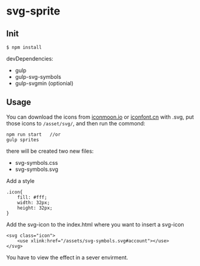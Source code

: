 # svg-sprite
## Init

```
$ npm install
```

devDependencies:
- gulp
- gulp-svg-symbols
- gulp-svgmin (optionial)

## Usage
You can download the icons from [iconmoon.io](https://icomoon.io/app/#/select) or [iconfont.cn](http://www.iconfont.cn) with .svg,  put those icons to ```/asset/svg/```, and then run the commond:
```
npm run start   //or
gulp sprites
```
there will be created two new files:
- svg-symbols.css
- svg-symbols.svg

Add a style
```
.icon{
    fill: #fff;
    width: 32px;
    height: 32px;
}
```
Add the svg-icon to the index.html where you want to insert a svg-icon
```
<svg class="icon">
    <use xlink:href="/assets/svg-symbols.svg#account"></use>
</svg>
```

You have to view the effect in a sever envirment.
